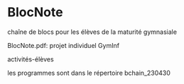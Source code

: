 # BlocNote
chaîne de blocs pour les élèves de la maturité gymnasiale

BlocNote.pdf: projet individuel GymInf

activités-élèves

les programmes sont dans le répertoire bchain_230430
